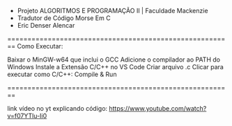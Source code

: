 - Projeto ALGORITMOS E PROGRAMAÇÃO II | Faculdade Mackenzie
- Tradutor de Código Morse Em C
- Eric Denser Alencar 

========================================================
Como Executar:

Baixar o MinGW-w64 que inclui o GCC
Adicione o compilador ao PATH do Windows
Instale a Extensão C/C++ no VS Code
Criar arquivo .c
Clicar para executar como C/C++: Compile & Run

========================================================

link vídeo no yt explicando código:
https://www.youtube.com/watch?v=f07YTlu-Ii0
